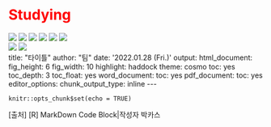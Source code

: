 <div>
  <div>
    <h1 style="color:red">Studying</h1>
    <div>
      <img src="https://img.shields.io/badge/React-61DAFB?style=flat-square&logo=React&logoColor=white"/>
      <img src="https://img.shields.io/badge/JavaScript-F7DF1E?style=flat-square&logo=JavaScript&logoColor=white"/>
      <img src="https://img.shields.io/badge/HTML5-E34F26?style=flat-square&logo=HTML5&logoColor=white"/>
      <img src="https://img.shields.io/badge/CSS3-1572B6?style=flat-square&logo=CSS3&logoColor=white"/>
      <img src="https://img.shields.io/badge/Scss-CC6699?style=flat-square&logo=Sass&logoColor=white"/>
      <img src="https://img.shields.io/badge/Python-3776AB?style=flat-square&logo=Python&logoColor=white"/>
    </div>
  </div>
  <div>
    <img src="https://img.shields.io/badge/GitHub-181717?style=flat-square&logo=GitHub&logoColor=white"/>
    <img src="https://img.shields.io/badge/Notion-000000?style=flat-square&logo=Notion&logoColor=white"/>
  </div>
</div>
title: "타이틀"
author: "팀"
date: '2022.01.28 (Fri.)'
output: 
  html_document:
    fig_height: 6
    fig_width: 10
    highlight: haddock
    theme: cosmo
    toc: yes
    toc_depth: 3
    toc_float: yes
  word_document:
    toc: yes
  pdf_document:
    toc: yes
editor_options: 
  chunk_output_type: inline
---

```{r setup, include=FALSE}
knitr::opts_chunk$set(echo = TRUE)
```
[출처] [R] MarkDown Code Block|작성자 박카스
<style>
.list-group-item.active,.list-group-item.active:focus,.list-group-item.active:hover{
background-color:black;
color:yellow;
border-color:gray;
}
</style>
